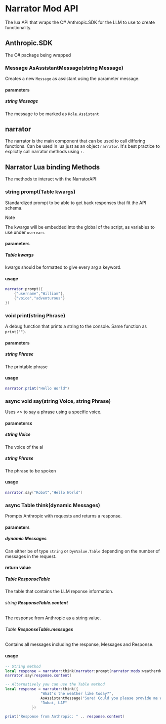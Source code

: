 # Narrator Mod API
The lua API that wraps the C# Anthropic.SDK for the LLM to use to create functionality.

## Anthropic.SDK
The C# package being wrapped
### Message AsAssistantMessage(string Message)
Creates a new `Message` as assistant using the parameter message.
#### parameters
##### string __Message__
The message to be marked as `Role.Assistant`

## narrator
The narrator is the main component that can be used to call differing functions. Can be used in lua just as an object `narrator`. It's best practice to explictly call narrator methods using `:`.

## Narrator Lua binding Methods
The methods to interact with the NarratorAPI
### string __prompt(Table kwargs)__
Standardized prompt to be able to get back responses that fit the API schema.
> [!NOTE]
> The kwargs will be embedded into the global of the script, as variables to use under `uservars`
#### parameters
##### Table kwargs
kwargs should be formatted to give every arg a keyword.
#### usage
```lua
narrator:prompt({
    {"username","William"},
    {"voice","adventurous"}
}) 
```

### void __print(string Phrase)__
A debug function that prints a string to the console. Same function as `print("")`.
#### parameters
##### string __Phrase__
The printable phrase
#### usage
``` lua
narrator:print("Hello World")
```
<!-- FIXME: change say to be say(object[] args) -->
### async void __say(string Voice, string Phrase)__
Uses <> to say a phrase using a specific voice.
#### parametersx
##### string __Voice__
The voice of the ai
##### string __Phrase__
The phrase to be spoken
#### usage
``` lua
narrator:say("Robot","Hello World")
```

### async Table __think(dynamic Messages)__ 
Prompts Anthropic with requests and returns a response.
#### parameters
##### dynamic Messages
Can either be of type `string` or `DynValue.Table` depending on the number of messages in the request.
#### return value
##### Table __ResponseTable__
The table that contains the LLM reponse information.
###### string __ResponseTable.content__
The response from Anthropic as a string value.
###### Table __ResponseTable.messages__
Contains all messages including the response, Messages and Response. 
#### usage
``` lua
-- String method
local response = narrator:think(narrator:prompt(narrator:mods:weatherdotcom("get_local_weather","Dubai, UAE")))
narrator.say(response.content)

-- Alternatively you can use the Table method
local response = narrator:think({
                "What's the weather like today?",
                AsAssistantMessage("Sure! Could you please provide me with your location?"),
                "Dubai, UAE"
            })
        
print("Response from Anthropic: " .. response.content)
```
